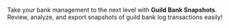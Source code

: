 Take your bank management to the next level with **Guild Bank Snapshots**. Review, analyze, and export snapshots of guild bank log transactions easily!

